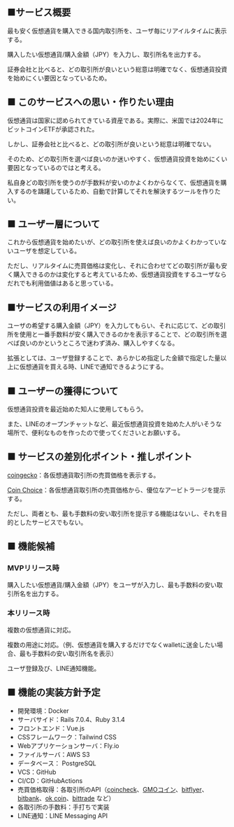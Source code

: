 ## ■サービス概要
最も安く仮想通貨を購入できる国内取引所を、ユーザ毎にリアイルタイムに表示する。

購入したい仮想通貨/購入金額（JPY）を入力し、取引所名を出力する。

証券会社と比べると、どの取引所が良いという総意は明確でなく、仮想通貨投資を始めにくい要因となっているため。

## ■ このサービスへの思い・作りたい理由
仮想通貨は国家に認められてきている資産である。実際に、米国では2024年にビットコインETFが承認された。

しかし、証券会社と比べると、どの取引所が良いという総意は明確でない。

そのため、どの取引所を選べば良いのか迷いやすく、仮想通貨投資を始めにくい要因となっているのではと考える。


私自身どの取引所を使うのが手数料が安いのかよくわからなくて、仮想通貨を購入するのを躊躇しているため、自動で計算してそれを解決するツールを作りたい。

## ■ ユーザー層について
これから仮想通貨を始めたいが、どの取引所を使えば良いのかよくわかっていないユーザを想定している。

ただし、リアルタイムに売買価格は変化し、それに合わせてどの取引所が最も安く購入できるのかは変化すると考えているため、仮想通貨投資をするユーザならだれでも利用価値はあると思っている。

## ■サービスの利用イメージ
ユーザの希望する購入金額（JPY）を入力してもらい、それに応じて、どの取引所を使用と一番手数料が安く購入できるのかを表示することで、どの取引所を選べば良いのかというところで迷わず済み、購入しやすくなる。

拡張としては、ユーザ登録することで、あらかじめ指定した金額で指定した量以上に仮想通貨を買える時、LINEで通知できるようにする。

## ■ ユーザーの獲得について
仮想通貨投資を最近始めた知人に使用してもらう。

また、LINEのオープンチャットなど、最近仮想通貨投資を始めた人がいそうな場所で、便利なものを作ったので使ってくださいとお願いする。

## ■ サービスの差別化ポイント・推しポイント
[coingecko](https://www.coingecko.com/ja/%E3%82%B3%E3%82%A4%E3%83%B3/%E3%83%93%E3%83%83%E3%83%88%E3%82%B3%E3%82%A4%E3%83%B3)：各仮想通貨取引所の売買価格を表示する。

[Coin Choice](https://coinchoice.net/btc_rate/)：各仮想通貨取引所の売買価格から、優位なアービトラージを提示する。

ただし、両者とも、最も手数料の安い取引所を提示する機能はないし、それを目的としたサービスでもない。

## ■ 機能候補
### MVPリリース時
購入したい仮想通貨/購入金額（JPY）をユーザが入力し、最も手数料の安い取引所名を出力する。

### 本リリース時
複数の仮想通貨に対応。

複数の用途に対応。（例、仮想通貨を購入するだけでなくwalletに送金したい場合、最も手数料の安い取引所名を表示）

ユーザ登録及び、LINE通知機能。

## ■ 機能の実装方針予定
* 開発環境：Docker
* サーバサイド：Rails 7.0.4、Ruby 3.1.4
* フロントエンド：Vue.js
* CSSフレームワーク：Tailwind CSS
* Webアプリケーションサーバ：Fly.io
* ファイルサーバ：AWS S3
* データベース： PostgreSQL
* VCS：GitHub
* CI/CD：GitHubActions
* 売買価格取得：各取引所のAPI（[coincheck](https://coincheck.com/ja/documents/exchange/api#libraries)、[GMOコイン](https://coin.z.com/jp/corp/product/info/api/)、[bitflyer](https://bitflyer.com/ja-jp/api)、[bitbank](https://support.bitbank.cc/hc/ja/articles/360019410033-API%E3%81%AB%E3%81%A4%E3%81%84%E3%81%A6)、[ok coin](https://dev.okcoin.jp/en/#README)、[bittrade](https://api-doc.bittrade.co.jp/#api) など）
* 各取引所の手数料：手打ちで実装
* LINE通知：LINE Messaging API
